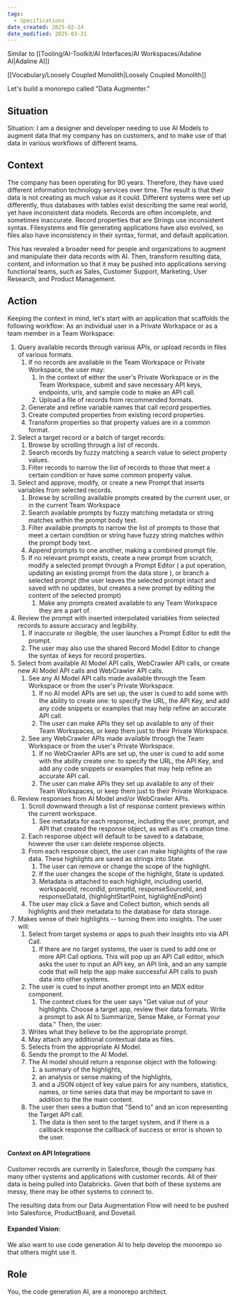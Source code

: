 ```yaml
---
tags:
  - Specifications
date_created: 2025-02-24
date_modified: 2025-03-21
---
```

Similar to [[Tooling/AI-Toolkit/AI Interfaces/AI Workspaces/Adaline AI|Adaline AI]]

[[Vocabulary/Loosely Coupled Monolith|Loosely Coupled Monolith]]


Let's build a monorepo called "Data Augmenter."

## Situation
Situation: I am a designer and developer needing to use AI Models to augment data that my company has on customers, and to make use of that data in various workflows of different teams. 

## Context
The company has been operating for 90 years. Therefore, they have used different information technology services over time. The result is that their data is not creating as much value as it could. Different systems were set up differently, thus databases with tables exist describing the same real world, yet have inconsistent data models. Records are often incomplete, and sometimes inaccurate. Record properties that are Strings use inconsistent syntax. Filesystems and file generating applications have also evolved, so files also have inconsistency in their syntax, format, and default application.

This has revealed a broader need for people and organizations to augment and manipulate their data records with AI. Then, transform resulting data, content, and information so that it may be pushed into applications serving functional teams, such as Sales, Customer Support, Marketing, User Research, and Product Management. 

## Action
Keeping the context in mind, let's start with an application that scaffolds the following workflow:
As an individual user in a Private Workspace or as a team member in a Team Workspace:
1. Query available records through various APIs, or upload records in files of various formats. 
	1. If no records are available in the Team Workspace or Private Workspace, the user may:
		1. In the context of either the user's Private Workspace or in the Team Workspace, submit and save necessary API keys, endpoints, urls, and sample code to make an API call.
		2. Upload a file of records from recommended formats. 
	2. Generate and refine variable names that call record properties.
	3. Create computed properties from existing record properties.
	4. Transform properties so that property values are in a common format. 
2. Select a target record or a batch of target records:
	1. Browse by scrolling through a list of records.
	2. Search records by fuzzy matching a search value to select property values.
	3. Filter records to narrow the list of records to those that meet a certain condition or have some common property value. 
3. Select and approve, modify, or create a new Prompt that inserts variables from selected records.
	1. Browse by scrolling available prompts created by the current user, or in the current Team Workspace
	2. Search available prompts by fuzzy matching metadata or string matches within the prompt body text.
	3. Filter available prompts to narrow the list of prompts to those that meet a certain condition or string have fuzzy string matches within the prompt body text.
	4. Append prompts to one another, making a combined prompt file. 
	5. If no relevant prompt exists, create a new prompt from scratch, modify a selected prompt through a Prompt Editor ( a put operation, updating an existing prompt from the data store ), or branch a selected prompt (the user leaves the selected prompt intact and saved with no updates, but creates a new prompt by editing the content of the selected prompt)
		1. Make any prompts created available to any Team Workspace they are a part of. 
4. Review the prompt with inserted interpolated variables from selected records to assure accuracy and legibility. 
	1. If inaccurate or illegible, the user launches a Prompt Editor to edit the prompt. 
	2. The user may also use the shared Record Model Editor to change the syntax of keys for record properties. 
5. Select from available AI Model API calls, WebCrawler API calls, or create new AI Model API calls and WebCrawler API calls.
	1. See any AI Model API calls made available through the Team Workspace or from the user's Private Workspace. 
		1. If no AI model APIs are set up, the user is cued to add some with the ability to create one: to specify the URL, the API Key, and add any code snippets or examples that may help refine an accurate API call.
		2. The user can make APIs they set up available to any of their Team Workspaces, or keep them just to their Private Workspace.
	2. See any WebCrawler APIs made available through the Team Workspace or from the user's Private Workspace. 
		1. If no WebCrawler APIs are set up, the user is cued to add some with the ability create one: to specify the URL, the API Key, and add any code snippets or examples that may help refine an accurate API call.
		2. The user can make APIs they set up available to any of their Team Workspaces, or keep them just to their Private Workspace.
6. Review responses from AI Model and/or WebCrawler APIs.
	1. Scroll downward through a list of response content previews within the current workspace.
		1. See metadata for each response, including the user, prompt, and API that created the response object, as well as it's creation time. 
	2. Each response object will default to be saved to a database, however the user can delete response objects. 
	3. From each response object, the user can make highlights of the raw data. These highlights are saved as strings into State.
		1. The user can remove or change the scope of the highlight. 
		2. If the user changes the scope of the highlight, State is updated.
		3. Metadata is attached to each highlight, including userId, workspaceId, recordId, promptId, responseSourceId, and responseDataId, {highlightStartPoint, highlightEndPoint}
	4. The user may click a Save and Collect button, which sends all highlights and their metadata to the database for data storage. 
7. Makes sense of their highlights -- turning them into insights. The user will: 
	1. Select from target systems or apps to push their insights into via API Call.  
		1. If there are no target systems, the user is cued to add one or more API Call options.  This will pop up an API Call editor, which asks the user to input an API key, an API link, and an any sample code that will help the app make successful API calls to push data into other systems. 
	2. The user is cued to input another prompt into an MDX editor component. 
		1. The context clues for the user says "Get value out of your highlights. Choose a target app, review their data formats. Write a prompt to ask AI to Summarize, Sense Make, or Format your data." Then, the user:
	3. Writes what they believe to be the appropriate prompt. 
	4. May attach any additional contextual data as files.
	5. Selects from the appropriate AI Model. 
	6. Sends the prompt to the AI Model.  
	7. The AI model should return a response object with the following: 
		1. a summary of the highlights, 
		2. an analysis or sense making of the highlights, 
		3. and a JSON object of key value pairs for any numbers, statistics, names, or time series data that may be important to save in addition to the the main content. 
	8. The user then sees a button that "Send to" and an icon representing the Target API call. 
		1. The data is then sent to the target system, and if there is a callback response the callback of success or error is shown to the user.  


#### Context on API Integrations
Customer records are currently in Salesforce, though the company has many other systems and applications with customer records. All of their data is being pulled into Databricks. Given that both of these systems are messy, there may be other systems to connect to. 

The resulting data from our Data Augmentation Flow will need to be pushed into Salesforce, ProductBoard, and Dovetail.  

#### Expanded Vision: 

We also want to use code generation AI to help develop the monorepo so that others might use it.  

## Role
You, the code generation AI, are a monorepo architect. 



